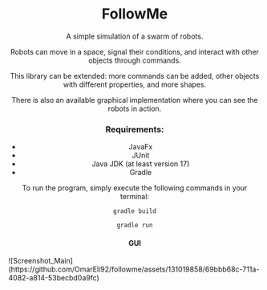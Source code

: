 <h1 align="center">FollowMe</h1>

<p align="center">A simple simulation of a swarm of robots.</p>

<p align="center">Robots can move in a space, signal their conditions, and interact with other objects through commands.</p>

<p align="center">This library can be extended: more commands can be added, other objects with different properties, and more shapes.</p>

<p align="center">There is also an available graphical implementation where you can see the robots in action.</p>

<h3 align="center">Requirements:</h3>
<ul align="center">
  <li>JavaFx</li>
  <li>JUnit</li>
  <li>Java JDK (at least version 17)</li>
  <li>Gradle</li>
</ul>

<p align="center">To run the program, simply execute the following commands in your terminal:</p>

<pre align="center"><code>gradle build</code></pre>
<pre align="center"><code>gradle run</code></pre>
<h4 align="center">GUI</h4>
![Screenshot_Main](https://github.com/OmarEli92/followme/assets/131019858/69bbb68c-711a-4082-a814-53becbd0a9fc)


